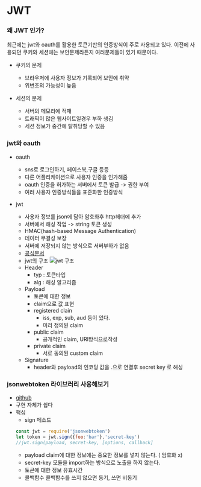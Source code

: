 # JWT
### 왜 JWT 인가?
최근에는 jwt와 oauth를 활용한 토큰기반의 인증방식이 주로 사용되고 있다.
이전에 사용되던 쿠키와 세션에는 보안문제라든지 여러문제들이 있기 때문이다.
- 쿠키의 문제
    - 브라우저에 사용자 정보가 기록되어 보안에 취약
    - 위변조의 가능성이 높음

- 세션의 문제
    - 서버의 메모리에 적재
    - 트래픽이 많은 웹사이트일경우 부하 생김
    - 세션 정보가 중간에 탈취당할 수 있음

### jwt와 oauth
- oauth
    - sns로 로그인하기, 페이스북,구글 등등
    - 다른 어플리케이션으로 사용자 인증을 인가해줌
    - oauth 인증을 허가하는 서버에서 토큰 발급 -> 권한 부여
    - 여러 사용자 인증방식들을 표준화한 인증방식

- jwt
    - 사용자 정보를 json에 담아 암호화후 http헤더에 추가
    - 서버에서 해싱 작업 -> string 토큰 생성
	- HMAC(hash-based Message Authentication)
	- 데이터 무결성 보장
    - 서버에 저장되지 않는 방식으로 서버부하가 없음
    - [공식문서](https://jwt.io/introduction/)
    - jwt의 구조
	![jwt 구조](https://cdn.auth0.com/blog/legacy-app-auth/legacy-app-auth-5.png)
	- Header
	    - typ : 토큰타입
	    - alg : 해싱 알고리즘
	- Payload
	    - 토큰에 대한 정보
	    - claim으로 값 표현
		- registered clain
		    - iss, exp, sub, aud 등이 있다.
		    - 미리 정의된 claim
		- public claim
		    - 공개적인 claim, URI방식으로작성
		- private claim
		    - 서로 동의된 custom claim
	- Signature
	    -  header와 payload의 인코딩 값을 .으로 연결후 secret key 로 해싱	    


### jsonwebtoken 라이브러리 사용해보기
- [github](https://github.com/auth0/node-jsonwebtoken)
- 구현 자체가 쉽다
- 핵심
    - sign 메소드
    ```javascript
    const jwt = require('jsonwebtoken')
    let token = jwt.sign({foo:'bar'},'secret-key')
    //jwt.sign(payload, secret-key, [options, callback]
    ```
    - payload
    claim에 대한 정보에는 중요한 정보를 넣지 않는다. ( 암호화 x)
    - secret-key
    모듈을 import하는 방식으로 노출을 하지 않는다.
    - 토큰에 대한 정보
    유효시간
    - 콜백함수
    콜백함수를 쓰지 않으면 동기, 쓰면 비동기
